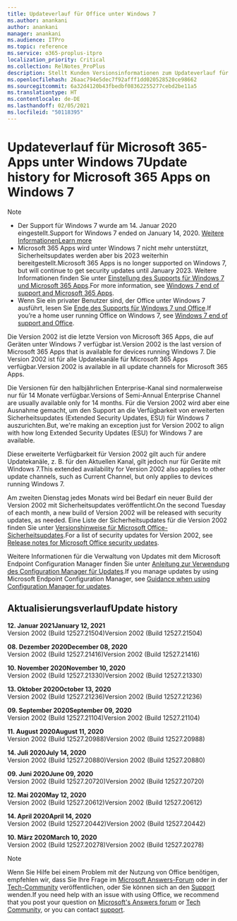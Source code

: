```yaml
---
title: Updateverlauf für Office unter Windows 7
ms.author: anankani
author: anankani
manager: anankani
ms.audience: ITPro
ms.topic: reference
ms.service: o365-proplus-itpro
localization_priority: Critical
ms.collection: RelNotes_ProPlus
description: Stellt Kunden Versionsinformationen zum Updateverlauf für Microsoft 365-Apps für Windows 7 bereit.
ms.openlocfilehash: 26aac794e5dec7f92afff1dd020528520ce98662
ms.sourcegitcommit: 6a32d4120b43fbedbf08362255277cebd2be11a5
ms.translationtype: HT
ms.contentlocale: de-DE
ms.lasthandoff: 02/05/2021
ms.locfileid: "50118395"
---
```

# <a name="update-history-for-microsoft-365-apps-on-windows-7"></a><span data-ttu-id="31f41-103">Updateverlauf für Microsoft 365-Apps unter Windows 7</span><span class="sxs-lookup"><span data-stu-id="31f41-103">Update history for Microsoft 365 Apps on Windows 7</span></span> 

 > [!NOTE]
>
>- <span data-ttu-id="31f41-104">Der Support für Windows 7 wurde am 14. Januar 2020 eingestellt.</span><span class="sxs-lookup"><span data-stu-id="31f41-104">Support for Windows 7 ended on January 14, 2020.</span></span> [<span data-ttu-id="31f41-105">Weitere Informationen</span><span class="sxs-lookup"><span data-stu-id="31f41-105">Learn more</span></span>](https://www.microsoft.com/microsoft-365/windows/end-of-windows-7-support)
>- <span data-ttu-id="31f41-106">Microsoft 365 Apps wird unter Windows 7 nicht mehr unterstützt, Sicherheitsupdates werden aber bis 2023 weiterhin bereitgestellt.</span><span class="sxs-lookup"><span data-stu-id="31f41-106">Microsoft 365 Apps is no longer supported on Windows 7, but will continue to get security updates until January 2023.</span></span> <span data-ttu-id="31f41-107">Weitere Informationen finden Sie unter [Einstellung des Supports für Windows 7 und Microsoft 365 Apps](https://docs.microsoft.com/DeployOffice/endofsupport/windows-7-support).</span><span class="sxs-lookup"><span data-stu-id="31f41-107">For more information, see [Windows 7 end of support and Microsoft 365 Apps](https://docs.microsoft.com/DeployOffice/endofsupport/windows-7-support).</span></span>
>- <span data-ttu-id="31f41-108">Wenn Sie ein privater Benutzer sind, der Office unter Windows 7 ausführt, lesen Sie [Ende des Supports für Windows 7 und Office](https://support.microsoft.com/office/78f20fab-b57b-44d7-8368-06a8493f3cb9).</span><span class="sxs-lookup"><span data-stu-id="31f41-108">If you’re a home user running Office on Windows 7, see [Windows 7 end of support and Office](https://support.microsoft.com/office/78f20fab-b57b-44d7-8368-06a8493f3cb9).</span></span>

<span data-ttu-id="31f41-109">Die Version 2002 ist die letzte Version von Microsoft 365 Apps, die auf Geräten unter Windows 7 verfügbar ist.</span><span class="sxs-lookup"><span data-stu-id="31f41-109">Version 2002 is the last version of Microsoft 365 Apps that is available for devices running Windows 7.</span></span> <span data-ttu-id="31f41-110">Die Version 2002 ist für alle Updatekanäle für Microsoft 365 Apps verfügbar.</span><span class="sxs-lookup"><span data-stu-id="31f41-110">Version 2002 is available in all update channels for Microsoft 365 Apps.</span></span>

<span data-ttu-id="31f41-111">Die Versionen für den halbjährlichen Enterprise-Kanal sind normalerweise nur für 14 Monate verfügbar.</span><span class="sxs-lookup"><span data-stu-id="31f41-111">Versions of Semi-Annual Enterprise Channel are usually available only for 14 months.</span></span> <span data-ttu-id="31f41-112">Für die Version 2002 wird aber eine Ausnahme gemacht, um den Support an die Verfügbarkeit von erweiterten Sicherheitsupdates (Extended Security Updates, ESU) für Windows 7 auszurichten.</span><span class="sxs-lookup"><span data-stu-id="31f41-112">But, we're making an exception just for Version 2002 to align with how long Extended Security Updates (ESU) for Windows 7 are available.</span></span>

<span data-ttu-id="31f41-113">Diese erweiterte Verfügbarkeit für Version 2002 gilt auch für andere Updatekanäle, z. B. für den Aktuellen Kanal, gilt jedoch nur für Geräte mit Windows 7.</span><span class="sxs-lookup"><span data-stu-id="31f41-113">This extended availability for Version 2002 also applies to other update channels, such as Current Channel, but only applies to devices running Windows 7.</span></span>

<span data-ttu-id="31f41-114">Am zweiten Dienstag jedes Monats wird bei Bedarf ein neuer Build der Version 2002 mit Sicherheitsupdates veröffentlicht.</span><span class="sxs-lookup"><span data-stu-id="31f41-114">On the second Tuesday of each month, a new build of Version 2002 will be released with security updates, as needed.</span></span> <span data-ttu-id="31f41-115">Eine Liste der Sicherheitsupdates für die Version 2002 finden Sie unter [Versionshinweise für Microsoft Office-Sicherheitsupdates](microsoft365-apps-security-updates.md).</span><span class="sxs-lookup"><span data-stu-id="31f41-115">For a list of security updates for Version 2002, see [Release notes for Microsoft Office security updates](microsoft365-apps-security-updates.md).</span></span>

<span data-ttu-id="31f41-116">Weitere Informationen für die Verwaltung von Updates mit dem Microsoft Endpoint Configuration Manager finden Sie unter [Anleitung zur Verwendung des Configuration Manager für Updates](https://docs.microsoft.com/deployoffice/endofsupport/windows-7-support#guidance-when-using-configuration-manager-for-updates).</span><span class="sxs-lookup"><span data-stu-id="31f41-116">If you manage updates by using Microsoft Endpoint Configuration Manager, see [Guidance when using Configuration Manager for updates](https://docs.microsoft.com/deployoffice/endofsupport/windows-7-support#guidance-when-using-configuration-manager-for-updates).</span></span>


## <a name="update-history"></a><span data-ttu-id="31f41-117">Aktualisierungsverlauf</span><span class="sxs-lookup"><span data-stu-id="31f41-117">Update history</span></span>

[//]: # (NICHT ENTFERNEN)

<span data-ttu-id="31f41-119">**12. Januar 2021**</span><span class="sxs-lookup"><span data-stu-id="31f41-119">**January 12, 2021**</span></span><br/>
<span data-ttu-id="31f41-120">Version 2002 (Build 12527.21504)</span><span class="sxs-lookup"><span data-stu-id="31f41-120">Version 2002 (Build 12527.21504)</span></span><br/>

<span data-ttu-id="31f41-121">**08. Dezember 2020**</span><span class="sxs-lookup"><span data-stu-id="31f41-121">**December 08, 2020**</span></span><br/>
<span data-ttu-id="31f41-122">Version 2002 (Build 12527.21416)</span><span class="sxs-lookup"><span data-stu-id="31f41-122">Version 2002 (Build 12527.21416)</span></span><br/>

<span data-ttu-id="31f41-123">**10. November 2020**</span><span class="sxs-lookup"><span data-stu-id="31f41-123">**November 10, 2020**</span></span><br/>
<span data-ttu-id="31f41-124">Version 2002 (Build 12527.21330)</span><span class="sxs-lookup"><span data-stu-id="31f41-124">Version 2002 (Build 12527.21330)</span></span><br/>

<span data-ttu-id="31f41-125">**13. Oktober 2020**</span><span class="sxs-lookup"><span data-stu-id="31f41-125">**October 13, 2020**</span></span><br/>
<span data-ttu-id="31f41-126">Version 2002 (Build 12527.21236)</span><span class="sxs-lookup"><span data-stu-id="31f41-126">Version 2002 (Build 12527.21236)</span></span><br/>

<span data-ttu-id="31f41-127">**09. September 2020**</span><span class="sxs-lookup"><span data-stu-id="31f41-127">**September 09, 2020**</span></span><br/>
<span data-ttu-id="31f41-128">Version 2002 (Build 12527.21104)</span><span class="sxs-lookup"><span data-stu-id="31f41-128">Version 2002 (Build 12527.21104)</span></span><br/>

<span data-ttu-id="31f41-129">**11. August 2020**</span><span class="sxs-lookup"><span data-stu-id="31f41-129">**August 11, 2020**</span></span><br/>
<span data-ttu-id="31f41-130">Version 2002 (Build 12527.20988)</span><span class="sxs-lookup"><span data-stu-id="31f41-130">Version 2002 (Build 12527.20988)</span></span><br/>

<span data-ttu-id="31f41-131">**14. Juli 2020**</span><span class="sxs-lookup"><span data-stu-id="31f41-131">**July 14, 2020**</span></span><br/>
<span data-ttu-id="31f41-132">Version 2002 (Build 12527.20880)</span><span class="sxs-lookup"><span data-stu-id="31f41-132">Version 2002 (Build 12527.20880)</span></span><br/>

<span data-ttu-id="31f41-133">**09. Juni 2020**</span><span class="sxs-lookup"><span data-stu-id="31f41-133">**June 09, 2020**</span></span><br/>
<span data-ttu-id="31f41-134">Version 2002 (Build 12527.20720)</span><span class="sxs-lookup"><span data-stu-id="31f41-134">Version 2002 (Build 12527.20720)</span></span><br/>

<span data-ttu-id="31f41-135">**12. Mai 2020**</span><span class="sxs-lookup"><span data-stu-id="31f41-135">**May 12, 2020**</span></span><br/>
<span data-ttu-id="31f41-136">Version 2002 (Build 12527.20612)</span><span class="sxs-lookup"><span data-stu-id="31f41-136">Version 2002 (Build 12527.20612)</span></span><br/>

<span data-ttu-id="31f41-137">**14. April 2020**</span><span class="sxs-lookup"><span data-stu-id="31f41-137">**April 14, 2020**</span></span><br/>
<span data-ttu-id="31f41-138">Version 2002 (Build 12527.20442)</span><span class="sxs-lookup"><span data-stu-id="31f41-138">Version 2002 (Build 12527.20442)</span></span><br/>

<span data-ttu-id="31f41-139">**10. März 2020**</span><span class="sxs-lookup"><span data-stu-id="31f41-139">**March 10, 2020**</span></span><br/>
<span data-ttu-id="31f41-140">Version 2002 (Build 12527.20278)</span><span class="sxs-lookup"><span data-stu-id="31f41-140">Version 2002 (Build 12527.20278)</span></span><br/>




> [!NOTE]
> <span data-ttu-id="31f41-141">Wenn Sie Hilfe bei einem Problem mit der Nutzung von Office benötigen, empfehlen wir, dass Sie Ihre Frage im [Microsoft Answers-Forum](https://answers.microsoft.com/) oder in der [Tech-Community](https://techcommunity.microsoft.com/) veröffentlichen, oder Sie können sich an den [Support](https://support.microsoft.com/contactus) wenden.</span><span class="sxs-lookup"><span data-stu-id="31f41-141">If you need help with an issue with using Office, we recommend that you post your question on [Microsoft's Answers forum](https://answers.microsoft.com/) or [Tech Community](https://techcommunity.microsoft.com/), or you can contact [support](https://support.microsoft.com/contactus).</span></span>
